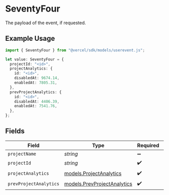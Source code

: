 # SeventyFour

The payload of the event, if requested.

## Example Usage

```typescript
import { SeventyFour } from "@vercel/sdk/models/userevent.js";

let value: SeventyFour = {
  projectId: "<id>",
  projectAnalytics: {
    id: "<id>",
    disabledAt: 9674.14,
    enabledAt: 7805.31,
  },
  prevProjectAnalytics: {
    id: "<id>",
    disabledAt: 4406.39,
    enabledAt: 7541.76,
  },
};
```

## Fields

| Field                                                            | Type                                                             | Required                                                         | Description                                                      |
| ---------------------------------------------------------------- | ---------------------------------------------------------------- | ---------------------------------------------------------------- | ---------------------------------------------------------------- |
| `projectName`                                                    | *string*                                                         | :heavy_minus_sign:                                               | N/A                                                              |
| `projectId`                                                      | *string*                                                         | :heavy_check_mark:                                               | N/A                                                              |
| `projectAnalytics`                                               | [models.ProjectAnalytics](../models/projectanalytics.md)         | :heavy_check_mark:                                               | N/A                                                              |
| `prevProjectAnalytics`                                           | [models.PrevProjectAnalytics](../models/prevprojectanalytics.md) | :heavy_check_mark:                                               | N/A                                                              |